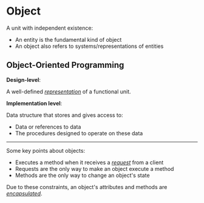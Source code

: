 # Object
A unit with independent existence:

- An entity is the fundamental kind of object
- An object also refers to systems/representations of entities

## Object-Oriented Programming
**Design-level**:

A well-defined [*representation*](./representation.md) of a functional unit.

**Implementation level**:

Data structure that stores and gives access to:

- Data or references to data
- The procedures designed to operate on these data

---

Some key points about objects:

- Executes a method when it receives a [*request*](./request.md#programming) from a client
- Requests are the only way to make an object execute a method
- Methods are the only way to change an object's state

Due to these constraints, an object's attributes and methods are [*encapsulated*](./encapsulation.md).